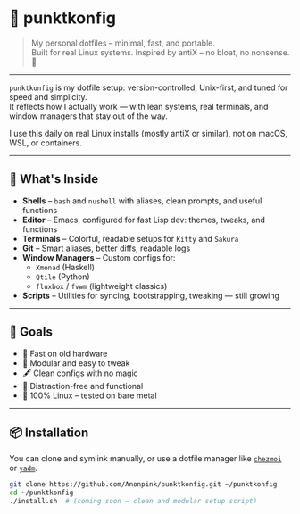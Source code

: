 # 🌸 punktkonfig

> My personal dotfiles – minimal, fast, and portable.  
> Built for real Linux systems. Inspired by antiX – no bloat, no nonsense. 🐧

---

`punktkonfig` is my dotfile setup: version-controlled, Unix-first, and tuned for speed and simplicity.  
It reflects how I actually work — with lean systems, real terminals, and window managers that stay out of the way.

I use this daily on real Linux installs (mostly antiX or similar), not on macOS, WSL, or containers.

---

## 🔧 What's Inside

- **Shells** – `bash` and `nushell` with aliases, clean prompts, and useful functions  
- **Editor** – Emacs, configured for fast Lisp dev: themes, tweaks, and functions  
- **Terminals** – Colorful, readable setups for `Kitty` and `Sakura`  
- **Git** – Smart aliases, better diffs, readable logs  
- **Window Managers** – Custom configs for:
  - `Xmonad` (Haskell)
  - `Qtile` (Python)
  - `fluxbox` / `fvwm` (lightweight classics)  
- **Scripts** – Utilities for syncing, bootstrapping, tweaking — still growing

---

## 🧭 Goals

- 💨 Fast on old hardware  
- 🧩 Modular and easy to tweak  
- 🖋️ Clean configs with no magic  
- 🧘 Distraction-free and functional  
- 🐧 100% Linux – tested on bare metal  

---

## 📦 Installation

You can clone and symlink manually, or use a dotfile manager like [`chezmoi`](https://www.chezmoi.io/) or [`yadm`](https://yadm.io/).

```bash
git clone https://github.com/Anonpink/punktkonfig.git ~/punktkonfig
cd ~/punktkonfig
./install.sh  # (coming soon – clean and modular setup script)
